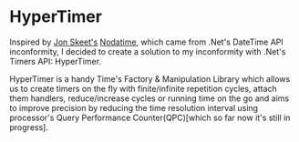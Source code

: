 # HyperTimer #

Inspired by [Jon Skeet's](http://stackoverflow.com/users/22656/jon-skeet) [Nodatime](http://nodatime.org/), which came from .Net's DateTime API inconformity, I decided to create a solution to my inconformity with .Net's Timers API: HyperTimer.

HyperTimer is a handy Time's Factory & Manipulation Library which allows us to create timers on the fly with finite/infinite repetition cycles, attach them handlers, reduce/increase cycles or running time on the go and aims to improve precision by reducing the time resolution interval using processor's  Query Performance Counter(QPC)[which so far now it's still in progress].